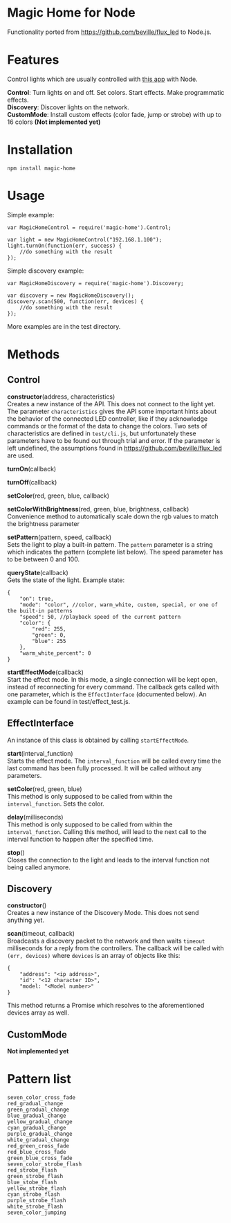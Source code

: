 # Magic Home for Node

Functionality ported from https://github.com/beville/flux_led to Node.js.

# Features
Control lights which are usually controlled with [this app](https://itunes.apple.com/us/app/magic-home-wifi/id944574066?mt=8) with Node.

**Control**: Turn lights on and off. Set colors. Start effects. Make programmatic effects.  
**Discovery**: Discover lights on the network.  
**CustomMode**: Install custom effects (color fade, jump or strobe) with up to 16 colors **(Not implemented yet)**  

# Installation

	npm install magic-home


# Usage

Simple example:

	var MagicHomeControl = require('magic-home').Control;

	var light = new MagicHomeControl("192.168.1.100");
	light.turnOn(function(err, success) {
		//do something with the result
	});

Simple discovery example:

	var MagicHomeDiscovery = require('magic-home').Discovery;

	var discovery = new MagicHomeDiscovery();
	discovery.scan(500, function(err, devices) {
		//do something with the result
	});

More examples are in the test directory.


# Methods

## Control

**constructor**(address, characteristics)  
Creates a new instance of the API. This does not connect to the light yet.  
The parameter `characteristics` gives the API some important hints about the behavior of the connected LED controller, like if they acknowledge commands or the format of the data to change the colors. Two sets of characteristics are defined in `test/cli.js`, but unfortunately these parameters have to be found out through trial and error. If the parameter is left undefined, the assumptions found in https://github.com/beville/flux_led are used.

**turnOn**(callback)

**turnOff**(callback)

**setColor**(red, green, blue, callback)

**setColorWithBrightness**(red, green, blue, brightness, callback)  
Convenience method to automatically scale down the rgb values to match the brightness parameter

**setPattern**(pattern, speed, callback)  
Sets the light to play a built-in pattern. The `pattern` parameter is a string which indicates the pattern (complete list below). The speed parameter has to be between 0 and 100.

**queryState**(callback)  
Gets the state of the light. Example state:

	{
	    "on": true,
	    "mode": "color", //color, warm_white, custom, special, or one of the built-in patterns
	    "speed": 50, //playback speed of the current pattern
	    "color": {
	        "red": 255,
	        "green": 0,
	        "blue": 255
	    },
	    "warm_white_percent": 0
	}

**startEffectMode**(callback)  
Start the effect mode. In this mode, a single connection will be kept open, instead of reconnecting for every command. The callback gets called with one parameter, which is the `EffectInterface` (documented below). An example can be found in test/effect_test.js.

## EffectInterface

An instance of this class is obtained by calling `startEffectMode`.

**start**(interval_function)  
Starts the effect mode. The `interval_function` will be called every time the last command has been fully processed. It will be called without any parameters.

**setColor**(red, green, blue)  
This method is only supposed to be called from within the `interval_function`. Sets the color.

**delay**(milliseconds)  
This method is only supposed to be called from within the `interval_function`. Calling this method, will lead to the next call to the interval function to happen after the specified time.

**stop**()  
Closes the connection to the light and leads to the interval function not being called anymore.

## Discovery

**constructor**()  
Creates a new instance of the Discovery Mode. This does not send anything yet.

**scan**(timeout, callback)  
Broadcasts a discovery packet to the network and then waits `timeout` milliseconds for a reply from the controllers. The callback will be called with `(err, devices)` where `devices` is an array of objects like this:

	{
		"address": "<ip address>",
		"id": "<12 character ID>",
		"model: "<Model number>"
	}

This method returns a Promise which resolves to the aforementioned devices array as well.

## CustomMode

**Not implemented yet**

# Pattern list

	seven_color_cross_fade
	red_gradual_change
	green_gradual_change
	blue_gradual_change
	yellow_gradual_change
	cyan_gradual_change
	purple_gradual_change
	white_gradual_change
	red_green_cross_fade
	red_blue_cross_fade
	green_blue_cross_fade
	seven_color_strobe_flash
	red_strobe_flash
	green_strobe_flash
	blue_stobe_flash
	yellow_strobe_flash
	cyan_strobe_flash
	purple_strobe_flash
	white_strobe_flash
	seven_color_jumping
